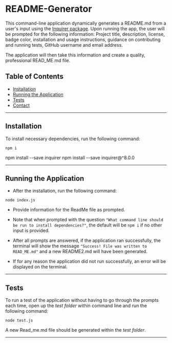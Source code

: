 # README-Generator

This command-line application dynamically generates a README.md from a user's input using the [Inquirer package](https://www.npmjs.com/package/inquirer). Upon running the app, the user will be prompted for the following information: Project title, description, license, badge color, installation and usage instructions, guidance on contributing and running tests, GitHub username and email address.

The application will then take this information and create a quality, professional READ_ME.md file.

## Table of Contents

- [Installation](#Installation)
- [Running the Application](#Running%20the%20Application)
- [Tests](#Tests)
- [Contact](#Contact)

---

## Installation

To install necessary dependencies, run the following command:

```
npm i
```

npm install --save inquirer
npm install --save inquirer@^8.0.0

---

## Running the Application

- After the installation, run the following command:

```
node index.js
```

- Provide information for the ReadMe file as prompted.

- Note that when prompted with the question `"What command line should be run to install dependencies?"`, the default will be `npm i` if no other input is provided.

- After all prompts are answered, if the application ran successfully, the terminal will show the message `"Success! File was written to READ_ME.md"` and a new README2.md will have been generated.

- If for any reason the application did not run successfully, an error will be displayed on the terminal.

---

## Tests

To run a test of the application without having to go through the prompts each time, open up the <i>test folder</i> within command line and run the following command:

```
node test.js
```

A new Read_me.md file should be generated within the <i>test folder</i>.

---

